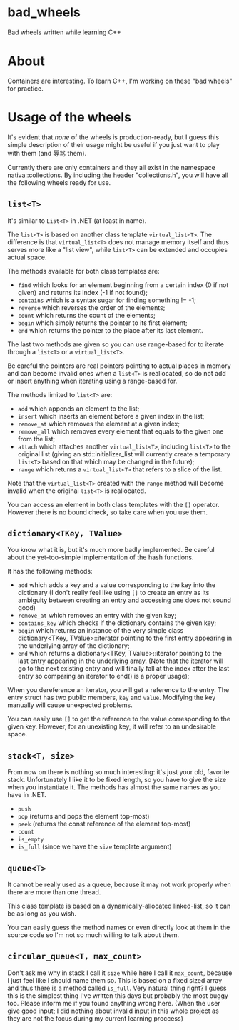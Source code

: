 # bad_wheels

Bad wheels written while learning C++

# About

Containers are interesting. To learn C++, I'm working on these "bad wheels" for practice.

# Usage of the wheels

It's evident that *none* of the wheels is production-ready, but I guess this simple description of their usage might be useful if you just want to play with them (and 辱骂 them).

Currently there are only containers and they all exist in the namespace nativa::collections. By including the header "collections.h", you will have all the following wheels ready for use.

## `list<T>`

It's similar to `List<T>` in .NET (at least in name).

The `list<T>` is based on another class template `virtual_list<T>`. The difference is that `virtual_list<T>` does not manage memory itself and thus serves more like a "list view", while `list<T>` can be extended and occupies actual space.

The methods available for both class templates are:

- `find` which looks for an element beginning from a certain index (0 if not given) and returns its index (-1 if not found);
- `contains` which is a syntax sugar for finding something != -1;
- `reverse` which reverses the order of the elements;
- `count` which returns the count of the elements;
- `begin` which simply returns the pointer to its first element;
- `end` which returns the pointer to the place after its last element.

The last two methods are given so you can use range-based for to iterate through a `list<T>` or a `virtual_list<T>`.

Be careful the pointers are real pointers pointing to actual places in memory and can become invalid ones when a `list<T>` is reallocated, so do not add or insert anything when iterating using a range-based for.

The methods limited to `list<T>` are:

- `add` which appends an element to the list;
- `insert` which inserts an element before a given index in the list;
- `remove_at` which removes the element at a given index;
- `remove_all` which removes every element that equals to the given one from the list;
- `attach` which attaches another `virtual_list<T>`, including `list<T>` to the original list (giving an std::initializer_list will currently create a temporary `list<T>` based on that which may be changed in the future);
- `range` which returns a `virtual_list<T>` that refers to a slice of the list.

Note that the `virtual_list<T>` created with the `range` method will become invalid when the original `list<T>` is reallocated.

You can access an element in both class templates with the `[]` operator. However there is no bound check, so take care when you use them.

## `dictionary<TKey, TValue>`

You know what it is, but it's much more badly implemented. Be careful about the yet-too-simple implementation of the hash functions.

It has the following methods:

- `add` which adds a key and a value corresponding to the key into the dictionary (I don't really feel like using `[]` to create an entry as its ambiguity between creating an entry and accessing one does not sound good)
- `remove_at` which removes an entry with the given key;
- `contains_key` which checks if the dictionary contains the given key;
- `begin` which returns an instance of the very simple class dictionary<TKey, TValue>::iterator pointing to the first entry appearing in the underlying array of the dictionary;
- `end` which returns a dictionary<TKey, TValue>::iterator pointing to the last entry appearing in the underlying array. (Note that the iterator will go to the next existing entry and will finally fall at the index after the last entry so comparing an iterator to end() is a proper usage);

When you dereference an iterator, you will get a reference to the entry. The entry struct has two public members, `key` and `value`. Modifying the key manually will cause unexpected problems.

You can easily use `[]` to get the reference to the value corresponding to the given key. However, for an unexisting key, it will refer to an undesirable space.

## `stack<T, size>`

From now on there is nothing so much interesting: it's just your old, favorite stack. Unfortunately I like it to be fixed length, so you have to give the size when you instantiate it. The methods has almost the same names as you have in .NET.

- `push`
- `pop` (returns and pops the element top-most)
- `peek` (returns the const reference of the element top-most)
- `count`
- `is_empty`
- `is_full` (since we have the `size` template argument)

## `queue<T>`

It cannot be really used as a queue, because it may not work properly when there are more than one thread.

This class template is based on a dynamically-allocated linked-list, so it can be as long as you wish.

You can easily guess the method names or even directly look at them in the source code so I'm not so much willing to talk about them.

## `circular_queue<T, max_count>`

Don't ask me why in stack I call it `size` while here I call it `max_count`, because I just feel like I should name them so. This is based on a fixed sized array and thus there is a method called `is_full`. Very natural thing right? I guess this is the simplest thing I've written this days but probably the most buggy too. Please inform me if you found anything wrong here. (When the user give good input; I did nothing about invalid input in this whole project as they are not the focus during my current learning proccess)
